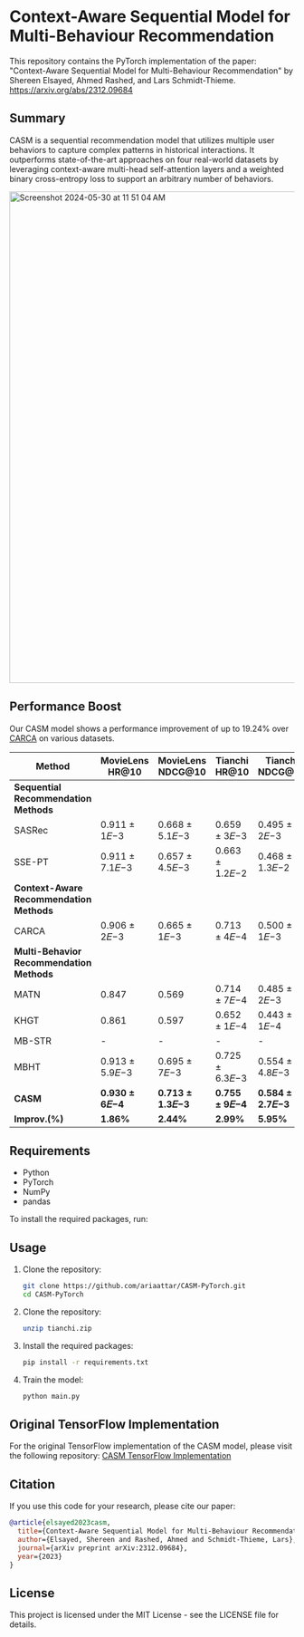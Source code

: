 # Context-Aware Sequential Model for Multi-Behaviour Recommendation

This repository contains the PyTorch implementation of the paper:
"Context-Aware Sequential Model for Multi-Behaviour Recommendation" by Shereen Elsayed, Ahmed Rashed, and Lars Schmidt-Thieme. https://arxiv.org/abs/2312.09684

## Summary
CASM is a sequential recommendation model that utilizes multiple user behaviors to capture complex patterns in historical interactions. It outperforms state-of-the-art approaches on four real-world datasets by leveraging context-aware multi-head self-attention layers and a weighted binary cross-entropy loss to support an arbitrary number of behaviors.

<img width="868" alt="Screenshot 2024-05-30 at 11 51 04 AM" src="https://github.com/ariaattar/CASM-PyTorch/assets/72599441/c6eaef8b-c623-45a8-b170-602dd57dbac0">

## Performance Boost
Our CASM model shows a performance improvement of up to 19.24% over [CARCA](https://arxiv.org/abs/2204.06519) on various datasets.

| Method                           | MovieLens HR@10 | MovieLens NDCG@10 | Tianchi HR@10 | Tianchi NDCG@10 |
|----------------------------------|-----------------|--------------------|---------------|-----------------|
| **Sequential Recommendation Methods** |                 |                    |               |                 |
| SASRec                           | 0.911 ± 1𝐸−3    | 0.668 ± 5.1𝐸−3     | 0.659 ± 3𝐸−3  | 0.495 ± 2𝐸−3    |
| SSE-PT                           | 0.911 ± 7.1𝐸−3  | 0.657 ± 4.5𝐸−3     | 0.663 ± 1.2𝐸−2| 0.468 ± 1.3𝐸−2  |
| **Context-Aware Recommendation Methods** |                 |                    |               |                 |
| CARCA                            | 0.906 ± 2𝐸−3    | 0.665 ± 1𝐸−3       | 0.713 ± 4𝐸−4  | 0.500 ± 1𝐸−3    |
| **Multi-Behavior Recommendation Methods** |                 |                    |               |                 |
| MATN                             | 0.847           | 0.569              | 0.714 ± 7𝐸−4  | 0.485 ± 2𝐸−3    |
| KHGT                             | 0.861           | 0.597              | 0.652 ± 1𝐸−4  | 0.443 ± 1𝐸−4    |
| MB-STR                           | -               | -                  | -             | -               |
| MBHT                             | 0.913 ± 5.9𝐸−3  | 0.695 ± 7𝐸−3       | 0.725 ± 6.3𝐸−3| 0.554 ± 4.8𝐸−3  |
| **CASM**                         | **0.930 ± 6𝐸−4**| **0.713 ± 1.3𝐸−3** | **0.755 ± 9𝐸−4**| **0.584 ± 2.7𝐸−3** |
| **Improv.(%)**                   | **1.86%**       | **2.44%**           | **2.99%**     | **5.95%**       |


## Requirements
- Python
- PyTorch 
- NumPy
- pandas

To install the required packages, run:

## Usage
1. Clone the repository:
    ```bash
    git clone https://github.com/ariaattar/CASM-PyTorch.git
    cd CASM-PyTorch
    ```
2. Clone the repository:
    ```bash
    unzip tianchi.zip
    ```

3. Install the required packages:
    ```bash
    pip install -r requirements.txt
    ```

4. Train the model:
    ```bash
    python main.py
    ```


## Original TensorFlow Implementation
For the original TensorFlow implementation of the CASM model, please visit the following repository:
[CASM TensorFlow Implementation](https://github.com/Shereen-Elsayed/CASM)


## Citation
If you use this code for your research, please cite our paper:
```bibtex
@article{elsayed2023casm,
  title={Context-Aware Sequential Model for Multi-Behaviour Recommendation},
  author={Elsayed, Shereen and Rashed, Ahmed and Schmidt-Thieme, Lars},
  journal={arXiv preprint arXiv:2312.09684},
  year={2023}
}
```

## License
This project is licensed under the MIT License - see the LICENSE file for details.
